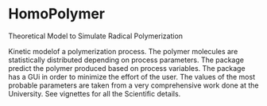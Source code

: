 # HomoPolymer
Theoretical Model to Simulate Radical Polymerization

Kinetic modelof a polymerization process. The polymer molecules are statistically distributed depending on process parameters.
The package predict the polymer produced based on process variables. The package has a GUi in order to minimize the effort of the user.
The values of the most probable parameters are taken from a very comprehensive work done at the University. See vignettes for all the 
Scientific details.

